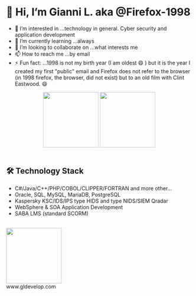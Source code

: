# 👋 Hi, I’m Gianni L. aka @Firefox-1998
- 👀 I’m interested in ...technology in general. Cyber ​​security and application development
- 🌱 I’m currently learning ...always
- 💞️ I’m looking to collaborate on ...what interests me
- 📫 How to reach me ...by email
- ⚡ Fun fact: ...1998 is not my birth year (I am oldest :smile: ) but it is the year I created my first "public" email and Firefox does not refer to the browser (in 1998 firefox, the browser, did not exist) but to an old film with Clint Eastwood. :smile:

  
<p align='center'>  
   <a href="https://github-readme-stats.vercel.app/api?username=Firefox-1998&show_icons=true&count_private=true">
       <img height=150 src="https://github-readme-stats.vercel.app/api?username=Firefox-1998&show_icons=true&count_private=true"/></a>
   <a href="https://github.com/romankh3/github-readme-stats">
       <img height=150 src="https://github-readme-stats.vercel.app/api/top-langs/?username=Firefox-1998&layout=compact"/></a>
  <br><br>
</p>


## 🛠 Technology Stack
*   C#/Java/C++/PHP/COBOL/CLIPPER/FORTRAN and more other...
*   Oracle, SQL, MySQL, MariaDB, PostgreSQL
*   Kaspersky KSC/IDS/IPS type HIDS and type NIDS/SIEM Qradar
*   WebSphere & SOA Application Development
*   SABA LMS (standard SCORM)


<p align='left'>
  <br>
   <a href="https://www.gldevelop.com">
       <img height=150 src="https://github.com/user-attachments/assets/a8a58c30-50ad-4c14-94fc-f823231908de"/></a>
  <br>
  www.gldevelop.com
</p>


<!---
Firefox-1998/Firefox-1998 is a ✨ special ✨ repository because its `README.md` (this file) appears on your GitHub profile.
You can click the Preview link to take a look at your changes.
--->

